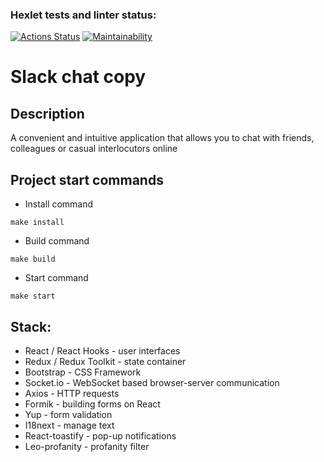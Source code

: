 ### Hexlet tests and linter status:
[![Actions Status](https://github.com/MikhailKup/frontend-project-12/actions/workflows/hexlet-check.yml/badge.svg)](https://github.com/MikhailKup/frontend-project-12/actions)
[![Maintainability](https://api.codeclimate.com/v1/badges/607dd34f7b6bc1e02e49/maintainability)](https://codeclimate.com/github/MikhailKup/frontend-project-12/maintainability)

# Slack chat copy

## Description
A convenient and intuitive application that allows you to chat with friends, colleagues or casual interlocutors online

## Project start commands

* Install command
```
make install
```

* Build command
```
make build
```

* Start command
```
make start
```

## Stack:
* React / React Hooks - user interfaces
* Redux / Redux Toolkit - state container
* Bootstrap - CSS Framework
* Socket.io - WebSocket based browser-server communication
* Axios - HTTP requests
* Formik - building forms on React
* Yup - form validation
* I18next - manage text
* React-toastify - pop-up notifications
* Leo-profanity - profanity filter